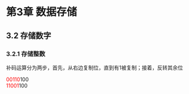 # 第3章 数据存储

## 3.2 存储数字

### 3.2.1 存储整数

补码运算分为两步，首先，从右边复制位，直到有1被复制；接着，反转其余位

<font color=#ff0000>00110</font>100  
<font color=#ff0000>11001</font>100
